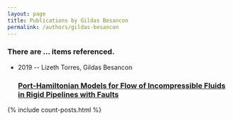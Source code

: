 ```yaml
---
layout: page
title: Publications by Gildas Besancon
permalink: /authors/gildas-besancon
---
```


<h3 id="number-posts">There are ... items referenced.</h3>
<ul class="post-list">
<li><span class='post-meta'>2019 -- Lizeth Torres, Gildas Besancon</span><h3><a class='post-link' href="{{ site.baseurl }}/port-hamiltonian-models-for-flow-of-incompressible-fluids-in-rigid-pipelines-with-faults">Port-Hamiltonian Models for Flow of Incompressible Fluids in Rigid Pipelines with Faults</a></h3></li>

</ul>
{% include count-posts.html %}
